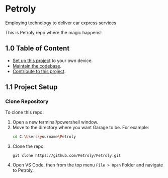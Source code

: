 # Petroly

 Employing technology to deliver car express services 

 This is Petroly repo where the magic happens!

## 1.0 Table of Content

* [Set up this project](#11-project-setup) to your own device.
* [Maintain the codebase](#12-maintain-the-codebase).
* [Contribute to this project](#13-contribute-to-this-project).

## 1.1 Project Setup

### Clone Repository

To clone this repo:

1) Open a new terminal/powershell window.
2) Move to the directory where you want Garage to be. For example:
   ```bash
   cd C:\Users\yourname\Petroly
   ```
3) Clone the repo:
   ```
   git clone https://github.com/Petroly/Petroly.git
   ```
4) Open VS Code, then from the top menu `File > Open` Folder and navigate to Petroly.

<!-- ### Setup Instructions

Please, refer to these documents for each module setup.
Once you clone this repo you'll have to use each module individually.


## 1.2 Maintain The Codebase

- Before creating a new branch, make sure you are on dev, and run:
```bash
git pull
```
- If you're already on a branch and some new changes have been pushed to dev, run:
```bash
git pull origin dev
```

### Walk Through The Main Branches

Refer to the following main branches to get familiar with the code base.

* *main* contains production code. **Please, do not pull or push any code to this branch**
* *dev* where the action is happening. This branch contains code under development where we build, improve, test, and debug the project apps.

## 1.3 Contribute to This Project

### Repo Issues

If you find a bug throughout your development or testing process, please do not hesitate to file an issue describing the bug you noticed.

### How to File an Issue?

Here is how you create an issue:

* Go to the issues tab.
* Click on "New issue".
* Add an informative title following the naming convention below.
* Add a detailed description with the suggested solution if possible.
* Select applicable labels after reading each label's description.
* Try to label the issue priority to the best of your knowledge -this might change based on the current project milestone-.

### Creating a New Branch

Once you're assigned to an issue or want to start working on a new feature, create a new branch with a descriptive title preceded with your name as `@yourname/new-feature-title`.

_Note: branch names ar all small case separated by a dash `-`, e.g. `@ziyad/booking-bug`_

### Conventions

#### Commits

The commit message should be structured as follows:

```
<type>[optional scope]: <description>

[optional body]

[optional footer(s)]
```

The commit contains the following structural elements, to communicate intent to the consumers of your library:

* **fix:** a commit of the type `fix` patches a bug in the codebase.

* **feat:** a commit of the type `feat` introduces a new feature to the codebase.

* **BREAKING CHANGE:** a commit that has a footer `BREAKING CHANGE:`, or appends a `!` after the type/scope, introduces a breaking change.

* types other than fix: and feat: are allowed, for example `build:`, `chore:`, `ci:`, `docs:`, `style:`, `refactor:`, `perf:`, `test:`, and others.
 
Refer to [Conventional Commits](https://www.conventionalcommits.org/en/v1.0.0/) for more information. 


#### python File Naming
* Small letters only.
* Use underscore as delimiters.
* Keep it short, clear and simple.

Examples :
`main_view.python`
`settings_controller.python`


